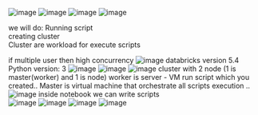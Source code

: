 ![image](https://user-images.githubusercontent.com/43515480/234462463-294cb4fd-8efd-44af-8088-12f6355abff3.png)
![image](https://user-images.githubusercontent.com/43515480/234462504-6e9c9a76-aad7-49e4-92de-813487b96356.png)
![image](https://user-images.githubusercontent.com/43515480/234462538-da794982-29f0-4c20-aa89-1ea2bbf5700b.png)
![image](https://user-images.githubusercontent.com/43515480/234462619-695d983a-0614-4881-9f59-050b8b7890f1.png)

we will do:
Running script  <br/>
creating cluster <br/>
Cluster are workload for execute scripts <br/>

if multiple user then high concurrency
![image](https://user-images.githubusercontent.com/43515480/234462856-f061650d-8de3-4a56-82b9-b92161cb27ca.png)
databricks version 5.4
Python version: 3
![image](https://user-images.githubusercontent.com/43515480/234462940-285979e9-1cb8-4e53-b647-c5c985f1d57b.png)
![image](https://user-images.githubusercontent.com/43515480/234463114-88bea42b-797f-4a47-8171-aa4c8c8ba925.png)
![image](https://user-images.githubusercontent.com/43515480/234463167-e5bd52a1-dadd-46b9-b225-52512334088e.png)
cluster with 2 node (1 is master(worker) and 1 is node)
worker is server - VM run script which you created..
Master is virtual machine that orchestrate all scripts execution ..
![image](https://user-images.githubusercontent.com/43515480/234463757-92903eea-e4dc-4099-b44d-7c4c62b95694.png)
inside notebook we can write scripts <br/>
![image](https://user-images.githubusercontent.com/43515480/234463852-707275cc-d1d8-41dd-bec4-eb08d319a82c.png)
![image](https://user-images.githubusercontent.com/43515480/234463909-9068f0d8-ed2b-48ab-a888-f2bb419555e4.png)
![image](https://user-images.githubusercontent.com/43515480/234464342-88b7bfa7-3bdc-4b43-b930-ba4a0b8742e7.png)
![image](https://user-images.githubusercontent.com/43515480/234464359-ae6e7cb9-2f75-40a4-a5f5-99dcd57fd72d.png)
